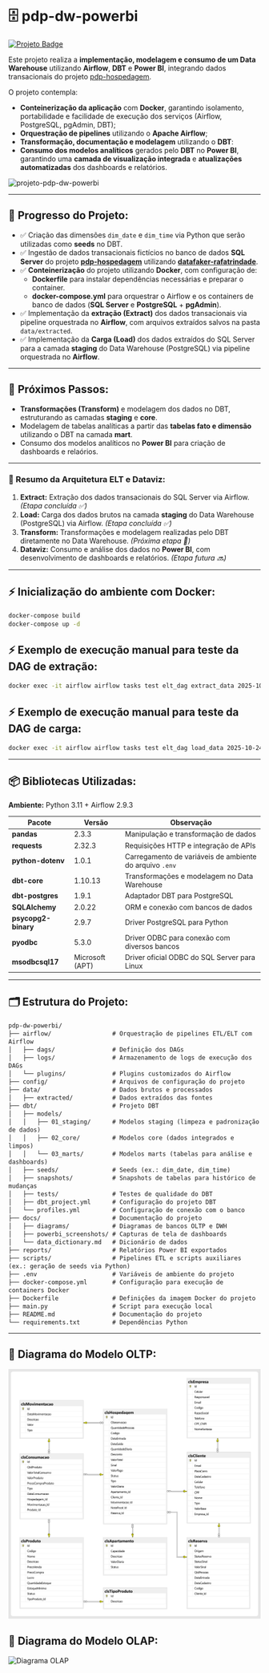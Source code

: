 # 🗄️ pdp-dw-powerbi
[![Projeto Badge](https://img.shields.io/badge/-pdp--hospedagem-2B5482?style=flat-square&logo=github&logoColor=fff)](https://github.com/rafa-trindade/pdp-hospedagem)

Este projeto realiza a **implementação, modelagem e consumo de um Data Warehouse** utilizando **Airflow**, **DBT** e **Power BI**, integrando dados transacionais do projeto [pdp-hospedagem](https://github.com/rafa-trindade/pdp-hospedagem).

O projeto contempla:  
- **Conteinerização da aplicação** com **Docker**, garantindo isolamento, portabilidade e facilidade de execução dos serviços (Airflow, PostgreSQL, pgAdmin, DBT);  
- **Orquestração de pipelines** utilizando o **Apache Airflow**;  
- **Transformação, documentação e modelagem** utilizando o **DBT**:
- **Consumo dos modelos analíticos** gerados pelo **DBT** no **Power BI**, garantindo uma **camada de visualização integrada** e **atualizações automatizadas** dos dashboards e relatórios.

![projeto-pdp-dw-powerbi](https://github.com/rafa-trindade/pdp-dw-powerbi/raw/main/docs/diagrams/projeto.png?v=1)

---

## 📍 Progresso do Projeto:

- ✅ Criação das dimensões `dim_date` e `dim_time` via Python que serão utilizadas como **seeds** no DBT.  
- ✅ Ingestão de dados transacionais fictícios no banco de dados **SQL Server** do projeto [**pdp-hospedagem**](https://github.com/rafa-trindade/pdp-hospedagem) utilizando [**datafaker-rafatrindade**](https://github.com/rafa-trindade/datafaker-rafatrindade).  
- ✅ **Conteinerização** do projeto utilizando **Docker**, com configuração de:
  - **Dockerfile** para instalar dependências necessárias e preparar o container.
  - **docker-compose.yml** para orquestrar o Airflow e os containers de banco de dados (**SQL Server** e **PostgreSQL** + **pgAdmin**).
- ✅ Implementação da **extração (Extract)** dos dados transacionais via pipeline orquestrada no **Airflow**, com arquivos extraídos salvos na pasta `data/extracted`.  
- ✅ Implementação da **Carga (Load)** dos dados extraídos do SQL Server para a camada **staging** do Data Warehouse (PostgreSQL) via pipeline orquestrada no **Airflow**.  

---

## 🚧 Próximos Passos:

- **Transformações (Transform)** e modelagem dos dados no DBT, estruturando as camadas **staging** e **core**.  
- Modelagem de tabelas analíticas a partir das **tabelas fato e dimensão** utilizando o DBT na camada **mart**.  
- Consumo dos modelos analíticos no **Power BI** para criação de dashboards e relaórios.  

---

### 🔁 Resumo da Arquitetura ELT e Dataviz:

1. **Extract:** Extração dos dados transacionais do SQL Server via Airflow. *(Etapa concluída ✅)*  
2. **Load:** Carga dos dados brutos na camada **staging** do Data Warehouse (PostgreSQL) via Airflow. *(Etapa concluída ✅)*
3. **Transform:** Transformações e modelagem realizadas pelo DBT diretamente no Data Warehouse. *(Próxima etapa 🚧)* 
4. **Dataviz:** Consumo e análise dos dados no **Power BI**, com desenvolvimento de dashboards e relatórios. *(Etapa futura 🔜)*  

---

## ⚡ Inicialização do ambiente com Docker:

```bash
docker-compose build
docker-compose up -d
```

## ⚡ Exemplo de execução manual para teste da DAG de extração:

```bash
docker exec -it airflow airflow tasks test elt_dag extract_data 2025-10-24
```

## ⚡ Exemplo de execução manual para teste da DAG de carga:

```bash
docker exec -it airflow airflow tasks test elt_dag load_data 2025-10-24
```

---

## 📦 Bibliotecas Utilizadas:

**Ambiente:** Python 3.11 + Airflow 2.9.3

| Pacote            | Versão      | Observação |
|-------------------|------------|------------|
| **pandas**        | 2.3.3      | Manipulação e transformação de dados |
| **requests**      | 2.32.3     | Requisições HTTP e integração de APIs |
| **python-dotenv** | 1.0.1      | Carregamento de variáveis de ambiente do arquivo `.env` |
| **dbt-core**      | 1.10.13    | Transformações e modelagem no Data Warehouse |
| **dbt-postgres**  | 1.9.1      | Adaptador DBT para PostgreSQL |
| **SQLAlchemy**    | 2.0.22     | ORM e conexão com bancos de dados |
| **psycopg2-binary** | 2.9.7   | Driver PostgreSQL para Python |
| **pyodbc**        | 5.3.0      | Driver ODBC para conexão com diversos bancos |
| **msodbcsql17** | Microsoft (APT) | Driver oficial ODBC do SQL Server para Linux |

---

## 🗂️ Estrutura do Projeto:

```text
pdp-dw-powerbi/
├── airflow/                 # Orquestração de pipelines ETL/ELT com Airflow
│   ├── dags/                # Definição dos DAGs
│   ├── logs/                # Armazenamento de logs de execução dos DAGs
│   └── plugins/             # Plugins customizados do Airflow
├── config/                  # Arquivos de configuração do projeto
├── data/                    # Dados brutos e processados
│   ├── extracted/           # Dados extraídos das fontes
├── dbt/                     # Projeto DBT
│   ├── models/              
│   │   ├── 01_staging/      # Modelos staging (limpeza e padronização de dados)
│   │   ├── 02_core/         # Modelos core (dados integrados e limpos)
│   │   └── 03_marts/        # Modelos marts (tabelas para análise e dashboards)
│   ├── seeds/               # Seeds (ex.: dim_date, dim_time)
│   ├── snapshots/           # Snapshots de tabelas para histórico de mudanças
│   ├── tests/               # Testes de qualidade do DBT
│   ├── dbt_project.yml      # Configuração do projeto DBT
│   └── profiles.yml         # Configuração de conexão com o banco
├── docs/                    # Documentação do projeto
│   ├── diagrams/            # Diagramas de bancos OLTP e DWH
│   ├── powerbi_screenshots/ # Capturas de tela de dashboards
│   └── data_dictionary.md   # Dicionário de dados
├── reports/                 # Relatórios Power BI exportados
├── scripts/                 # Pipelines ETL e scripts auxiliares (ex.: geração de seeds via Python)
├── .env                     # Variáveis de ambiente do projeto
├── docker-compose.yml       # Configuração para execução de containers Docker
├── Dockerfile               # Definições da imagem Docker do projeto
├── main.py                  # Script para execução local
├── README.md                # Documentação do projeto
└── requirements.txt         # Dependências Python
```

---

## 🧩 Diagrama do Modelo OLTP:
![Diagrama OLTP](docs/diagrams/oltp_model.png?v=1)

## 🧠 Diagrama do Modelo OLAP:
![Diagrama OLAP](docs/diagrams/olap_model.png?v=1)
